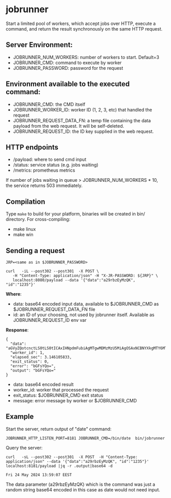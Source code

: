 # jobrunner

Start a limited pool of workers, which accept jobs over HTTP, execute a command, and return the result synchronously on the same HTTP request.

## Server Environment:

* JOBRUNNER_NUM_WORKERS: number of workers to start. Default=3
* JOBRUNNER_CMD: command to execute by worker
* JOBRUNNER_PASSWORD: password for the request

## Environment available to the executed command:

* JOBRUNNER_CMD: the CMD itself
* JOBRUNNER_WORKER_ID: worker ID (1, 2, 3, etc) that handled the request
* JOBRUNNER_REQUEST_DATA_FN: a temp file containing the data payload from the web request. It will be self-deleted.
* JOBRUNNER_REQUEST_ID: the ID key supplied in the web request.

## HTTP endpoints

* /payload: where to send cmd input
* /status: service status (e.g. jobs waiting)
* /metrics: prometheus metrics

If number of jobs waiting in queue > JOBRUNNER_NUM_WORKERS * 10, the service returns 503 immediately.

## Compilation

Type ```make``` to build for your platform, binaries will be created in bin/ directory. For cross-compiling:

* make linux
* make win

## Sending a request

```
JRP=<same as in $JOBRUNNER_PASSWORD>

curl   -iL --post302 --post301  -X POST \
   -H "Content-Type: application/json" -H "X-JR-PASSWORD: ${JRP}" \
   localhost:8080/payload --data '{"data":"a29rbzEyMzQK", "id":"1235"}'
```

**Where**:

* data: base64 encoded input data, available to $JOBRUNNER_CMD as $JOBRUNNER_REQUEST_DATA_FN file
* id: an ID of your choosing, not used by jobrunner itself. Available as JOBRUNNER_REQUEST_ID env var


**Response**:

```
{
  "data": "aGVyZQotcnctLS0tLS0tICAxIHNpdmFubiAgMTgwMDMzMzU5MiAgOSAxNCBNYXkgMTY6MTIgdG1wL2pvYmRhdGFfd18xX2lkXzEyMzVfMzU4MzI0MjkyMQotcnctLS0tLS0tICAxIHNpdmFubiAgMTgwMDMzMzU5MiAgOSAxNCBNYXkgMTE6NTYgdG1wL2pvYmRhdGFfd18yX2lkXzEyMzVfMTAzOTE5MzI1OAo=",
  "worker_id": 1,
  "elapsed_sec": 3.146105833,
  "exit_status": 0,
  "error": "bGFsYQo=",
  "output": "bGFsYQo="
}
```

* data: base64 encoded result
* worker_id: worker that processed the request
* exit_status: $JOBRUNNER_CMD exit status
* message: error message by worker or $JOBRUNNER_CMD

## Example

Start the server, return output of "date" command:
``` 
JOBRUNNER_HTTP_LISTEN_PORT=8181 JOBRUNNER_CMD=/bin/date  bin/jobrunner
```

Query the server:

```
curl   -sL --post302 --post301  -X POST  -H "Content-Type: application/json" --data '{"data":"a29rbzEyMzQK", "id":"1235"}' localhost:8181/payload |jq -r .output|base64 -d

Fri 24 May 2024 13:59:07 EEST
```

The data parameter (a29rbzEyMzQK) which is the command was just a random string base64 encoded in this case as date would not need input.

